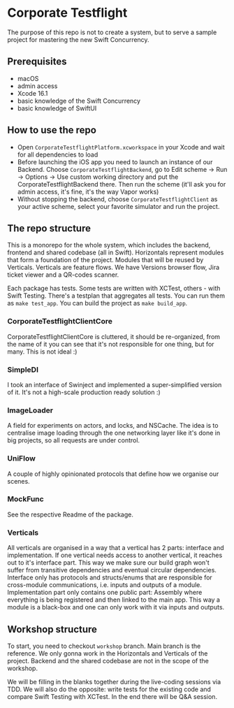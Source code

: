 # Corporate Testflight

The purpose of this repo is not to create a system, but to serve a sample project for mastering the new Swift Concurrency.

## Prerequisites

* macOS
* admin access
* Xcode 16.1
* basic knowledge of the Swift Concurrency
* basic knowledge of SwiftUI

## How to use the repo

* Open `CorporateTestflightPlatform.xcworkspace` in your Xcode and wait for all dependencies to load
* Before launching the iOS app you need to launch an instance of our Backend. Choose `CorporateTestflightBackend`, go to Edit scheme -> Run -> Options -> Use custom working directory and put the CorporateTestflightBackend there. Then run the scheme (it'll ask you for admin access, it's fine, it's the way Vapor works)
* Without stopping the backend, choose `CorporateTestflightClient` as your active scheme, select your favorite simulator and run the project.

## The repo structure

This is a monorepo for the whole system, which includes the backend, frontend and shared codebase (all in Swift).
Horizontals represent modules that form a foundation of the project. Modules that will be reused by Verticals.
Verticals are feature flows. We have Versions browser flow, Jira ticket viewer and a QR-codes scanner.

Each package has tests. Some tests are written with XCTest, others - with Swift Testing. There's a testplan that aggregates all tests. You can run them as `make test_app`. You can build the project as `make build_app`.

### CorporateTestflightClientCore
CorporateTestflightClientCore is cluttered, it should be re-organized, from the name of it you can see that it's not responsible for one thing, but for many. This is not ideal :)

### SimpleDI

I took an interface of Swinject and implemented a super-simplified version of it. It's not a high-scale production ready solution :)

### ImageLoader

A field for experiments on actors, and locks, and NSCache. The idea is to centralise image loading through the one networking layer like it's done in big projects, so all requests are under control.

### UniFlow

A couple of highly opinionated protocols that define how we organise our scenes.

### MockFunc

See the respective Readme of the package. 

### Verticals

All verticals are organised in a way that a vertical has 2 parts: interface and implementation. If one vertical needs access to another vertical, it reaches out to it's interface part. This way we make sure our build graph won't suffer from transitive dependencies and eventual circular dependencies. Interface only has protocols and structs/enums that are responsible for cross-module communications, i.e. inputs and outputs of a module.
Implementation part only contains one public part: Assembly where everything is being registered and then linked to the main app.
This way a module is a black-box and one can only work with it via inputs and outputs.

## Workshop structure

To start, you need to checkout `workshop` branch. Main branch is the reference. 
We only gonna work in the Horizontals and Verticals of the project. Backend and the shared codebase are not in the scope of the workshop.

We will be filling in the blanks together during the live-coding sessions via TDD.
We will also do the opposite: write tests for the existing code and compare Swift Testing with XCTest.
In the end there will be Q&A session.

